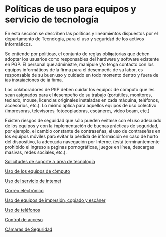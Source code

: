 # Políticas de uso para equipos y servicio de tecnología

En esta sección se describen las políticas y lineamientos dispuestos por el departamento de Tecnología, para el uso y seguridad de los activos informáticos.

Se entiende por políticas, el conjunto de reglas obligatorias que deben adoptar los usuarios como responsables del hardware y software existente en PGP. El personal que administre, manipule y/o tenga contacto con los equipos informáticos de la firma para el desempeño de su labor, es responsable de su buen uso y cuidado en todo momento dentro y fuera de las instalaciones de la firma.

Los colaboradores de PGP deben cuidar los equipos de cómputo que les sean asignados para el desempeño de su trabajo (portátiles, monitores, teclado, mouse, licencias originales instaladas en cada máquina, teléfonos, accesorios, etc.). Lo mismo aplica para aquellos equipos de uso colectivo (impresoras, televisores, fotocopiadoras, escáneres, video beam, etc.)

Existen riesgos de seguridad que sólo pueden evitarse con el uso adecuado de los equipos y con la implementación de buenas prácticas de seguridad, por ejemplo, el cambio constante de contraseñas, el uso de contraseñas en los equipos móviles para evitar la pérdida de información en caso de hurto del dispositivo, la adecuada navegación por Internet (está terminantemente prohibido el ingreso a páginas pornográficas, juegos en línea, descargas masivas, redes sociales, etc.).

[Solicitudes de soporte al área de tecnología](./Solicitudes-de-soporte-al-rea-de-tecnolog-a-27595c3c-7577-4dc2-baa1-2caaa01c333d.md)

[Uso de los equipos de cómputo](./Uso-de-los-equipos-de-c-mputo-913ad55a-082d-4975-ab94-d745483a15ea.md)

[Uso del servicio de internet](./Uso-del-servicio-de-internet-b91aa827-eb47-4133-8bd7-023deecfc460.md)

[Correo electrónico](./Correo-electr-nico-77e9e221-f7b3-4e83-a820-9b7aea7d39d8.md)

[Uso de equipos de impresión, copiado y escáner](./Uso-de-equipos-de-impresi-n-copiado-y-esc-ner-9edf9768-1c88-4494-bc05-11c06e570c3a.md)

[Uso de teléfonos](./Uso-de-tel-fonos-00ffc2f4-3c9b-418e-9b89-29a83e36cdbe.md)

[Control de acceso](./Control-de-acceso-014b37e3-1705-460b-8318-b13451121dbd.md)

[Cámaras de Seguridad](./C-maras-de-Seguridad-72babe97-b576-453e-bd87-f8b0de265cba.md)